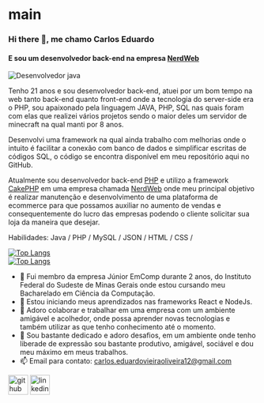 # main
### Hi there 👋, me chamo Carlos Eduardo
#### E sou um desenvolvedor back-end na empresa [NerdWeb](https://nerdweb.com.br/)
![Desenvolvedor java](https://training.infnet.edu.br/wp-content/uploads/sites/18/2019/02/curso-desenvolvimento-java.jpg)

Tenho 21 anos e sou desenvolvedor back-end, atuei por um bom tempo na web tanto back-end quanto front-end onde a tecnologia do server-side era o PHP, sou apaixonado pela linguagem JAVA, PHP, SQL nas quais foram com elas que realizei vários projetos sendo o maior deles um servidor de minecraft na qual manti por 8 anos.

Desenvolvi uma framework na qual ainda trabalho com melhorias onde o intuito é facilitar a conexão com banco de dados e simplificar escritas de códigos SQL, o código se encontra disponível em meu repositório aqui no GitHub.

Atualmente sou desenvolvedor back-end [PHP](https://www.php.net/) e utilizo a framework [CakePHP](https://cakephp.org/) em uma empresa chamada [NerdWeb](https://nerdweb.com.br/) onde meu principal objetivo é realizar manutenção e desenvolvimento de uma plataforma de ecommerce para que possamos auxiliar no aumento de vendas e consequentemente do lucro das empresas podendo o cliente solicitar sua loja da maneira que desejar.

Habilidades: Java / PHP / MySQL / JSON / HTML / CSS /<br>


[![Top Langs](https://github-readme-stats.vercel.app/api?username=EduardoMGP&show_icons=true&theme=radical)](https://github.com/anuraghazra/github-readme-stats)<br>
[![Top Langs](https://github-readme-stats.vercel.app/api/top-langs/?username=EduardoMGP&layout=compact)](https://github.com/anuraghazra/github-readme-stats)


- 🔭 Fui membro da empresa Júnior EmComp durante 2 anos, do Instituto Federal do Sudeste de Minas Gerais onde estou cursando meu Bacharelado em Ciência da Computação.
- 🌱 Estou iniciando meus aprendizados nas frameworks React e NodeJs.
- 👯 Adoro colaborar e trabalhar em uma empresa com um ambiente amigável e acolhedor, onde possa aprender novas tecnologias e também utilizar as que tenho conhecimento até o momento. 
- 🤪 Sou bastante dedicado e adoro desafios, em um ambiente onde tenho liberade de expressão sou bastante produtivo, amigável, sociável e dou meu máximo em meus trabalhos.
- 📫 Email para contato: carlos.eduardovieiraoliveira12@gmail.com 


[<img src='https://cdn.jsdelivr.net/npm/simple-icons@3.0.1/icons/github.svg' alt='github' height='40'>](https://github.com/EduardoMGP)  [<img src='https://cdn.jsdelivr.net/npm/simple-icons@3.0.1/icons/linkedin.svg' alt='linkedin' height='40'>](https://www.linkedin.com/in/carloseduardo12/)  

